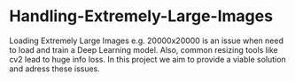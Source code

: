 # Handling-Extremely-Large-Images
Loading Extremely Large Images e.g. 20000x20000 is an issue when need to load and train a Deep Learning model. 
Also, common resizing tools like cv2 lead to huge info loss. 
In this project we aim to provide a viable solution and adress these issues.
